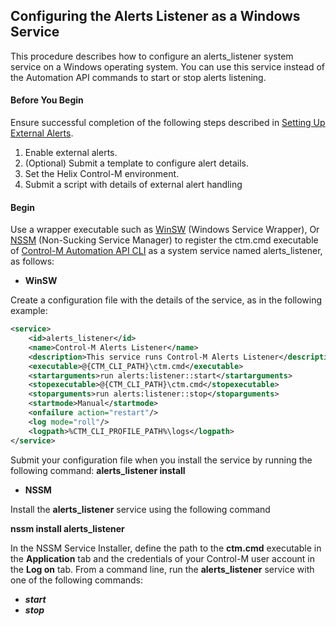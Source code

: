 ## Configuring the Alerts Listener as a Windows Service

This procedure describes how to configure an alerts_listener system service on a Windows operating system.
You can use this service instead of the Automation API commands to start or stop alerts listening.

#### Before You Begin

Ensure successful completion of the following steps described in [Setting Up External Alerts](https://documents.bmc.com/supportu/dev-saas/en-US/Documentation/Alerts.htm#Setting).
1. Enable external alerts.
2. (Optional) Submit a template to configure alert details.
3. Set the Helix Control-M environment.
4. Submit a script with details of external alert handling


#### Begin
Use a wrapper executable such as [WinSW](https://github.com/winsw/winsw)
(Windows Service Wrapper), Or [NSSM](https://nssm.cc/scenarios)
(Non-Sucking Service Manager) to register the ctm.cmd executable of 
[Control-M Automation API CLI](https://docs.bmc.com/docs/saas-api/setting-up-the-api-946711372.html#SettinguptheAPI-ctm_cliInstallingtheControl-MAutomationAPICLI)
as a system service named alerts_listener, as follows:

- **WinSW**

Create a configuration file with the details of the service, as in the following example:
```xml
<service>
	<id>alerts_listener</id>
	<name>Control-M Alerts Listener</name>
	<description>This service runs Control-M Alerts Listener</description>
	<executable>@{CTM_CLI_PATH}\ctm.cmd</executable>
	<startarguments>run alerts:listener::start</startarguments>
	<stopexecutable>@{CTM_CLI_PATH}\ctm.cmd</stopexecutable>
	<stoparguments>run alerts:listener::stop</stoparguments>
	<startmode>Manual</startmode>
	<onfailure action="restart"/>
	<log mode="roll"/>
	<logpath>%CTM_CLI_PROFILE_PATH%\logs</logpath>
</service>
```
Submit your configuration file when you install the service by running the following command:
**alerts_listener install**

- **NSSM**

Install the **alerts_listener** service using the following command

**nssm install alerts_listener**

In the NSSM Service Installer, define the path to the **ctm.cmd** executable in the **Application** tab and the credentials of your Control-M user account in the **Log on** tab.
From a command line, run the **alerts_listener** service with one of the following commands:
- ***start***
- ***stop***

